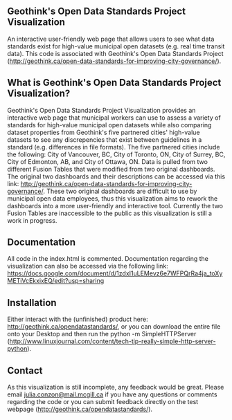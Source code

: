 Geothink's Open Data Standards Project Visualization
----------------------------------------------------

An interactive user-friendly web page that allows users to see what data standards exist for high-value municipal open datasets (e.g. real time transit data). This code is associated with Geothink's Open Data Standards Project (http://geothink.ca/open-data-standards-for-improving-city-governance/).

What is Geothink's Open Data Standards Project Visualization?
-------------------------------------------------------------

Geothink's Open Data Standards Project Visualization provides an interactive web page that municipal workers can use to assess a variety of standards for high-value municipal open datasets while also comparing dataset properties from Geothink's five partnered cities' high-value datasets to see any discrepencies that exist between guidelines in a standard (e.g. differences in file formats). The five partnered cities include the following: City of Vancouver, BC, City of Toronto, ON, City of Surrey, BC, City of Edmonton, AB, and City of Ottawa, ON. Data is pulled from two different Fusion Tables that were modified from two original dashboards. The original two dashboards and their descriptions can be accessed via this link: http://geothink.ca/open-data-standards-for-improving-city-governance/. These two original dashboards are difficult to use by municipal open data employees, thus this visualization aims to rework the dashboards into a more user-friendly and interactive tool. Currently the two Fusion Tables are inaccessible to the public as this visualization is still a work in progress.

Documentation
-------------

All code in the index.html is commented. Documentation regarding the visualization can also be accessed via the following link: https://docs.google.com/document/d/1zdxI1uLEMevz6e7WFPQrRa4ja_toXyMETiVcEkxixEQ/edit?usp=sharing


Installation
------------

Either interact with the (unfinished) product here: http://geothink.ca/opendatastandards/, or you can download the entire file onto your Desktop and then run the python -m SimpleHTTPServer (http://www.linuxjournal.com/content/tech-tip-really-simple-http-server-python). 

Contact
--------

As this visualization is still incomplete, any feedback would be great. Please email julia.conzon@mail.mcgill.ca if you have any questions or comments regarding the code or you can submit feedback directly on the test webpage (http://geothink.ca/opendatastandards/).  
